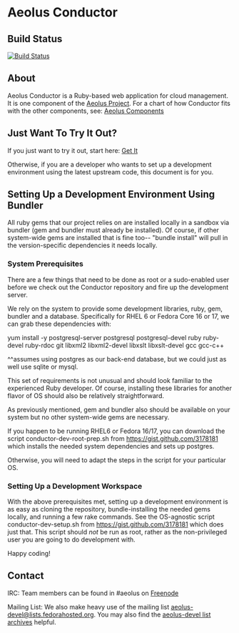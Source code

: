 Aeolus Conductor
================


Build Status
------------
[![Build
Status](https://secure.travis-ci.org/aeolusproject/conductor.png?branch=master)](http://travis-ci.org/aeolusproject/conductor)

About
-----
Aeolus Conductor is a Ruby-based web application for cloud management.  It
is one component of the [Aeolus Project](http://www.aeolusproject.org/).
For a chart of how Conductor fits with the other components, see:
[Aeolus Components](http://www.aeolusproject.org/redmine/projects/aeolus/wiki/Aeolus_Components)

Just Want To Try It Out?
------------------------

If you just want to try it out, start here:
[Get It](http://www.aeolusproject.org/get_it.html)

Otherwise, if you are a developer who wants to set up a development
environment using the latest upstream code, this document is for you.

Setting Up a Development Environment Using Bundler
--------------------------------------------------

All ruby gems that our project relies on are installed locally in a
sandbox via bundler (gem and bundler must already be
installed).  Of course, if other system-wide gems are installed that
is fine too-- "bundle install" will pull in the version-specific
dependencies it needs locally.

### System Prerequisites ###

There are a few things that need to be done as root or a sudo-enabled
user before we check out the Conductor repository and fire up the
development server.

We rely on the system to provide some development libraries, ruby,
gem, bundler and a database.  Specifically for RHEL 6 or Fedora Core
16 or 17, we can grab these dependencies with:

  yum install -y postgresql-server postgresql postgresql-devel ruby
    ruby-devel ruby-rdoc git libxml2 libxml2-devel libxslt
    libxslt-devel gcc gcc-c++

  ^^assumes using postgres as our back-end database, but we could
    just as well use sqlite or mysql.

This set of requirements is not unusual and should look familiar to
the experienced Ruby developer.  Of course, installing these libraries
for another flavor of OS should also be relatively straightforward.

As previously mentioned, gem and bundler also should be available on
your system but no other system-wide gems are necessary.

If you happen to be running RHEL6 or Fedora 16/17, you can download
the script conductor-dev-root-prep.sh from
https://gist.github.com/3178181 which installs the needed system
dependencies and sets up postgres.

Otherwise, you will need to adapt the steps in the script for your
particular OS.

### Setting Up a Development Workspace ###

With the above prerequisites met, setting up a development environment
is as easy as cloning the repository, bundle-installing the needed
gems locally, and running a few rake commands.  See the OS-agnostic
script conductor-dev-setup.sh from https://gist.github.com/3178181
which does just that.  This script should *not* be run as root, rather
as the non-privileged user you are going to do development with.

Happy coding!

Contact
-------

IRC: Team members can be found in #aeolus on [Freenode](http://freenode.net/using_the_network.shtml)

Mailing List:  We also make heavy use of the mailing list
[aeolus-devel@lists.fedorahosted.org](https://fedorahosted.org/mailman/listinfo/aeolus-devel).
You may also find the [aeolus-devel list archives](https://fedorahosted.org/pipermail/aeolus-devel/) helpful.
